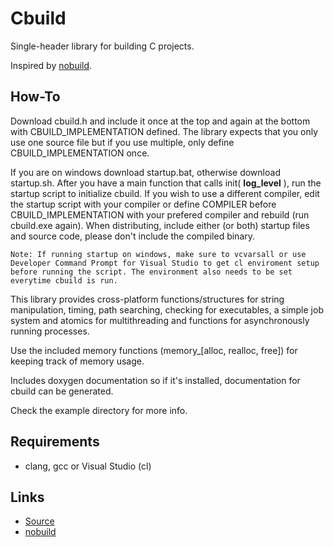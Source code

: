 <!--*
 * @file   README.md
 * @brief  README for cbuild command line utility
 * @author Alicia Amarilla (smushyaa@gmail.com)
 * @date   May 15, 2024
-->

Cbuild
========

Single-header library for building C projects.

Inspired by [nobuild](https://github.com/tsoding/nobuild).

## How-To

Download cbuild.h and include it once at the top
and again at the bottom with CBUILD_IMPLEMENTATION defined.
The library expects that you only use one source file but if you use
multiple, only define CBUILD_IMPLEMENTATION once.

If you are on windows download startup.bat, otherwise download startup.sh.
After you have a main function that calls init( __log_level__ ), run the startup
script to initialize cbuild. If you wish to use a different compiler,
edit the startup script with your compiler or define COMPILER before
CBUILD_IMPLEMENTATION with your prefered compiler and rebuild (run cbuild.exe again).
When distributing, include either (or both) startup files and source code,
please don't include the compiled binary.

```
Note: If running startup on windows, make sure to vcvarsall or use
Developer Command Prompt for Visual Studio to get cl enviroment setup
before running the script. The environment also needs to be set everytime cbuild is run.
```

This library provides cross-platform functions/structures for
string manipulation, timing, path searching, checking for executables,
a simple job system and atomics for
multithreading and functions for asynchronously running processes.

Use the included memory functions (memory_[alloc, realloc, free])
for keeping track of memory usage.

Includes doxygen documentation so if it's installed,
documentation for cbuild can be generated.

Check the example directory for more info.

## Requirements

- clang, gcc or Visual Studio (cl)

## Links

- [Source](https://github.com/smushy64/cbuild)
- [nobuild](https://github.com/tsoding/nobuild)

